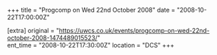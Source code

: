 +++
title = "Progcomp on Wed 22nd October 2008"
date = "2008-10-22T17:00:00Z"

[extra]
original = "https://uwcs.co.uk/events/progcomp-on-wed-22nd-october-2008-1474489015523/"    
ent_time = "2008-10-22T17:30:00Z"
location = "DCS"
+++



